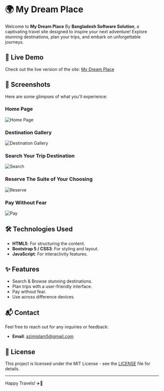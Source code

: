 # 🌍 My Dream Place

Welcome to **My Dream Place** By **Bangladesh Software Solution**, a captivating travel site designed to inspire your next adventure! Explore stunning destinations, plan your trips, and embark on unforgettable journeys.

## 🚀 Live Demo

Check out the live version of the site: [My Dream Place](https://travel.azimdev.me/)

## 📸 Screenshots

Here are some glimpses of what you'll experience:

### Home Page
![Home Page](https://i.ibb.co.com/MZtFcMs/home-ss.png)

### Destination Gallery
![Destination Gallery](https://i.ibb.co.com/JjWpHxZ/gallary.png)

### Search Your Trip Destination
![Search](https://i.ibb.co.com/CP82kTV/search.png)

### Reserve The Suite of Your Choosing
![Reserve](https://i.ibb.co.com/0ZSgdTY/reserve.png)

### Pay Without Fear
![Pay](https://i.ibb.co.com/k9nnGFx/Pay.png)

## 🛠️ Technologies Used

- **HTML5**: For structuring the content.
- **Bootstrap 5 / CSS3**: For styling and layout.
- **JavaScript**: For interactivity features.

## ✨ Features

- Search & Browse stunning destinations.
- Plan trips with a user-friendly interface.
- Pay without fear.
- Use across difference devices.
  
## 📬 Contact

Feel free to reach out for any inquiries or feedback:

- **Email**: azimislam5@gmail.com

## 📄 License

This project is licensed under the MIT License - see the [LICENSE](LICENSE) file for details.

---

Happy Travels! ✈️🌴
